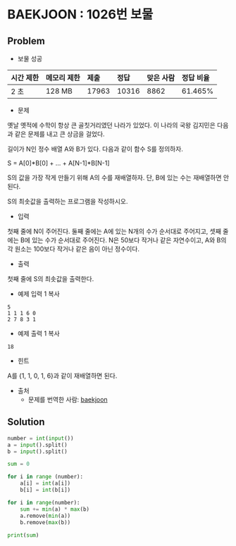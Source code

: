 # BAEKJOON : 1026번 보물

## Problem

* 보물 성공

| 시간 제한 | 메모리 제한 | 제출  | 정답  | 맞은 사람 | 정답 비율 |
| :-------- | :---------- | :---- | :---- | :-------- | :-------- |
| 2 초      | 128 MB      | 17963 | 10316 | 8862      | 61.465%   |

* 문제

옛날 옛적에 수학이 항상 큰 골칫거리였던 나라가 있었다. 이 나라의 국왕 김지민은 다음과 같은 문제를 내고 큰 상금을 걸었다.

길이가 N인 정수 배열 A와 B가 있다. 다음과 같이 함수 S를 정의하자.

S = A[0]*B[0] + ... + A[N-1]*B[N-1]

S의 값을 가장 작게 만들기 위해 A의 수를 재배열하자. 단, B에 있는 수는 재배열하면 안 된다.

S의 최솟값을 출력하는 프로그램을 작성하시오.

* 입력

첫째 줄에 N이 주어진다. 둘째 줄에는 A에 있는 N개의 수가 순서대로 주어지고, 셋째 줄에는 B에 있는 수가 순서대로 주어진다. N은 50보다 작거나 같은 자연수이고, A와 B의 각 원소는 100보다 작거나 같은 음이 아닌 정수이다.

* 출력

첫째 줄에 S의 최솟값을 출력한다.

* 예제 입력 1 복사

```
5
1 1 1 6 0
2 7 8 3 1
```

* 예제 출력 1 복사

```
18
```

* 힌트

A를 {1, 1, 0, 1, 6}과 같이 재배열하면 된다.

* 출처
  * 문제를 번역한 사람: [baekjoon](https://www.acmicpc.net/user/baekjoon)


## Solution

```python
number = int(input())
a = input().split()
b = input().split()

sum = 0

for i in range (number):
    a[i] = int(a[i])
    b[i] = int(b[i])

for i in range(number):
    sum += min(a) * max(b)
    a.remove(min(a))
    b.remove(max(b))
    
print(sum)
```

